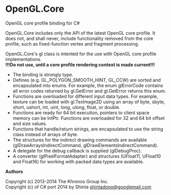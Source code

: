 OpenGL.Core
===========

OpenGL core profile binding for C#

OpenGL.Core includes only the API of the latest OpenGL core profile. It does not, and shall never,
include functionality removed from the core profile, such as fixed-function vertex and fragment
processing.

OpenGL.Core's gl class is intented for the use with OpenGL core profile implementations.<br/>
**!!!Do not use, until a core profile rendering context is made current!!!**

* The binding is strongly type.
* Defines (e.g. GL_POLYGON_SMOOTH_HINT, GL_CCW) are sorted and encapsulated into enums. For example, the enum glErrorCode contains all error codes returned by gl.GetError and gl.GetError returns this enum.
* Functions are overloaded for different input data types. For example, texture can be loaded with gl.TexImage2D using an array of byte, sbyte, short, ushort, int, uint, long, ulong, float, or double.
* Functions are ready for 64 bit execution, pointers to client space memory can be IntPtr. Functions are overloaded for 32 and 64 bit offset and size values.
* Functions that handle/return strings, are encapsulated to use the string class instead of arrays of byte.
* The structures for the indirect drawing commands are available (glDrawArraysIndirectCommand, glDrawElementsIndirectCommand).
* A delegate for the debug callback is supplied (glDebugProc).
* A converter (glPixelFormatAdapter) and structures (UFloat11, UFloat10 and Float16) for working with packed data types are available.

**Authors**

Copyright (c) 2013-2014 The Khronos Group Inc.<br/>
Copyright (c) of C# port 2014 by Shinta <shintadono@googlemail.com><br/>
